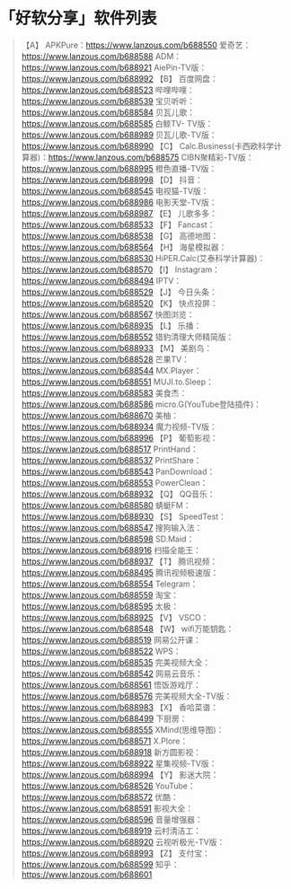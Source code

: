 # 「好软分享」软件列表
>【A】
>APKPure：https://www.lanzous.com/b688550
>爱奇艺：https://www.lanzous.com/b688588
>ADM：https://www.lanzous.com/b688921
>AiePin-TV版：https://www.lanzous.com/b688992
>【B】
>百度网盘：https://www.lanzous.com/b688523
>哔哩哔哩：https://www.lanzous.com/b688539
>宝贝听听：https://www.lanzous.com/b688584
>贝瓦儿歌：https://www.lanzous.com/b688585
>白鲸TV- TV版：https://www.lanzous.com/b688989
>贝瓦儿歌-TV版：https://www.lanzous.com/b688990
>【C】
>Calc.Business(卡西欧科学计算器)：https://www.lanzous.com/b688575
>CIBN聚精彩-TV版：https://www.lanzous.com/b688995
>橙色直播-TV版：https://www.lanzous.com/b688998
>【D】
>抖音：https://www.lanzous.com/b688545
>电视猫-TV版：https://www.lanzous.com/b688986
>电影天堂-TV版：https://www.lanzous.com/b688987
>【E】
>儿歌多多：https://www.lanzous.com/b688533
>【F】
>Fancast：https://www.lanzous.com/b688538
>【G】
>高德地图：https://www.lanzous.com/b688564
>【H】
>海星模拟器：https://www.lanzous.com/b688530
>HiPER.Calc(艾泰科学计算器)：https://www.lanzous.com/b688570
>【I】
>Instagram：https://www.lanzous.com/b688494
>IPTV：https://www.lanzous.com/b688529
>【J】
>今日头条：https://www.lanzous.com/b688520
>【K】
>快点投屏：https://www.lanzous.com/b688567
>快图浏览：https://www.lanzous.com/b688935
>【L】
>乐播：https://www.lanzous.com/b688552
>猎豹清理大师精简版：https://www.lanzous.com/b688933
>【M】
>美剧鸟：https://www.lanzous.com/b688528
>芒果TV：https://www.lanzous.com/b688544
>MX.Player：https://www.lanzous.com/b688551
>MUJI.to.Sleep：https://www.lanzous.com/b688583
>美食杰：https://www.lanzous.com/b688586
>micro.G(YouTube登陆插件)：https://www.lanzous.com/b688670
>美柚：https://www.lanzous.com/b688934
>魔力视频-TV版：https://www.lanzous.com/b688996
>【P】
>葡萄影视：https://www.lanzous.com/b688517
>PrintHand：https://www.lanzous.com/b688537
>PrintShare：https://www.lanzous.com/b688543
>PanDownload：https://www.lanzous.com/b688553
>PowerClean：https://www.lanzous.com/b688932
>【Q】
>QQ音乐：https://www.lanzous.com/b688580
>蜻蜓FM：https://www.lanzous.com/b688930
>【S】
>SpeedTest：https://www.lanzous.com/b688547
>搜狗输入法：https://www.lanzous.com/b688598
>SD.Maid：https://www.lanzous.com/b688916
>扫描全能王：https://www.lanzous.com/b688937
>【T】
>腾讯视频：https://www.lanzous.com/b688495
>腾讯视频极速版：https://www.lanzous.com/b688554
>Telegram：https://www.lanzous.com/b688559
>淘宝：https://www.lanzous.com/b688595
>太极：https://www.lanzous.com/b688925
>【V】
>VSCO：https://www.lanzous.com/b688548
>【W】
>wifi万能钥匙：https://www.lanzous.com/b688519
>网易公开课：https://www.lanzous.com/b688522
>WPS：https://www.lanzous.com/b688535
>完美视频大全：https://www.lanzous.com/b688542
>网易云音乐：https://www.lanzous.com/b688561
>悟饭游戏厅：https://www.lanzous.com/b688576
>完美视频大全-TV版：https://www.lanzous.com/b688983
>【X】
>香哈菜谱：https://www.lanzous.com/b688499
>下厨房：https://www.lanzous.com/b688555
>XMind(思维导图)：https://www.lanzous.com/b688571
>X.Plore：https://www.lanzous.com/b688918
>新方圆影视：https://www.lanzous.com/b688922
>星集视频-TV版：https://www.lanzous.com/b688994
>【Y】
>影迷大院：https://www.lanzous.com/b688526
>YouTube：https://www.lanzous.com/b688572
>优酷：https://www.lanzous.com/b688591
>影视大全：https://www.lanzous.com/b688596
>音量增强器：https://www.lanzous.com/b688919
>云村清洁工：https://www.lanzous.com/b688920
>云视听极光-TV版：https://www.lanzous.com/b688993
>【Z】
>支付宝：https://www.lanzous.com/b688599
>知乎：https://www.lanzous.com/b688601
